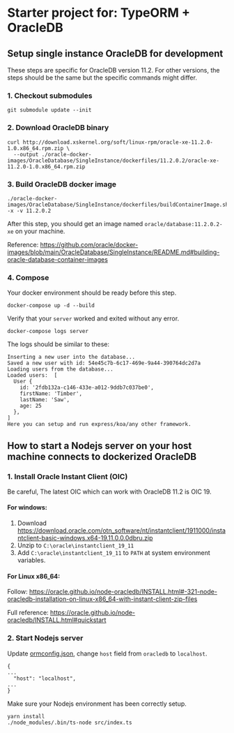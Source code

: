 # Starter project for: TypeORM + OracleDB

## Setup single instance OracleDB for development

These steps are specific for OracleDB version 11.2. For other versions, the steps should be the same but the specific
commands might differ.

### 1. Checkout submodules

```shell
git submodule update --init
```

### 2. Download OracleDB binary

```shell
curl http://download.xskernel.org/soft/linux-rpm/oracle-xe-11.2.0-1.0.x86_64.rpm.zip \
  --output ./oracle-docker-images/OracleDatabase/SingleInstance/dockerfiles/11.2.0.2/oracle-xe-11.2.0-1.0.x86_64.rpm.zip
```

### 3. Build OracleDB docker image

```shell
./oracle-docker-images/OracleDatabase/SingleInstance/dockerfiles/buildContainerImage.sh -x -v 11.2.0.2
```

After this step, you should get an image named `oracle/database:11.2.0.2-xe` on your machine.

Reference: https://github.com/oracle/docker-images/blob/main/OracleDatabase/SingleInstance/README.md#building-oracle-database-container-images

### 4. Compose

Your docker environment should be ready before this step.

```shell
docker-compose up -d --build
```

Verify that your `server` worked and exited without any error.

```shell
docker-compose logs server
```

The logs should be similar to these:

```shell
Inserting a new user into the database...
Saved a new user with id: 54e45c7b-6c17-469e-9a44-390764dc2d7a
Loading users from the database...
Loaded users:  [
  User {
    id: '2fdb132a-c146-433e-a012-9ddb7c037be0',
    firstName: 'Timber',
    lastName: 'Saw',
    age: 25
  },
]
Here you can setup and run express/koa/any other framework.
```

## How to start a Nodejs server on your host machine connects to dockerized OracleDB

### 1. Install Oracle Instant Client (OIC)

Be careful, The latest OIC which can work with OracleDB 11.2 is OIC 19.

#### For windows:

1. Download https://download.oracle.com/otn_software/nt/instantclient/1911000/instantclient-basic-windows.x64-19.11.0.0.0dbru.zip
2. Unzip to `C:\oracle\instantclient_19_11`
3. Add `C:\oracle\instantclient_19_11` to `PATH` at system environment variables.

#### For Linux x86_64:

Follow: https://oracle.github.io/node-oracledb/INSTALL.html#-321-node-oracledb-installation-on-linux-x86_64-with-instant-client-zip-files

Full reference: https://oracle.github.io/node-oracledb/INSTALL.html#quickstart

### 2. Start Nodejs server

Update [ormconfig.json](./ormconfig.json), change `host` field from `oracledb` to `localhost`.

```
{
...
  "host": "localhost",
...
}
```

Make sure your Nodejs environment has been correctly setup.

```shell
yarn install
./node_modules/.bin/ts-node src/index.ts
```
